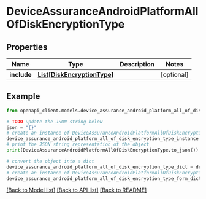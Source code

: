 # DeviceAssuranceAndroidPlatformAllOfDiskEncryptionType


## Properties

Name | Type | Description | Notes
------------ | ------------- | ------------- | -------------
**include** | [**List[DiskEncryptionType]**](DiskEncryptionType.md) |  | [optional] 

## Example

```python
from openapi_client.models.device_assurance_android_platform_all_of_disk_encryption_type import DeviceAssuranceAndroidPlatformAllOfDiskEncryptionType

# TODO update the JSON string below
json = "{}"
# create an instance of DeviceAssuranceAndroidPlatformAllOfDiskEncryptionType from a JSON string
device_assurance_android_platform_all_of_disk_encryption_type_instance = DeviceAssuranceAndroidPlatformAllOfDiskEncryptionType.from_json(json)
# print the JSON string representation of the object
print(DeviceAssuranceAndroidPlatformAllOfDiskEncryptionType.to_json())

# convert the object into a dict
device_assurance_android_platform_all_of_disk_encryption_type_dict = device_assurance_android_platform_all_of_disk_encryption_type_instance.to_dict()
# create an instance of DeviceAssuranceAndroidPlatformAllOfDiskEncryptionType from a dict
device_assurance_android_platform_all_of_disk_encryption_type_form_dict = device_assurance_android_platform_all_of_disk_encryption_type.from_dict(device_assurance_android_platform_all_of_disk_encryption_type_dict)
```
[[Back to Model list]](../README.md#documentation-for-models) [[Back to API list]](../README.md#documentation-for-api-endpoints) [[Back to README]](../README.md)


